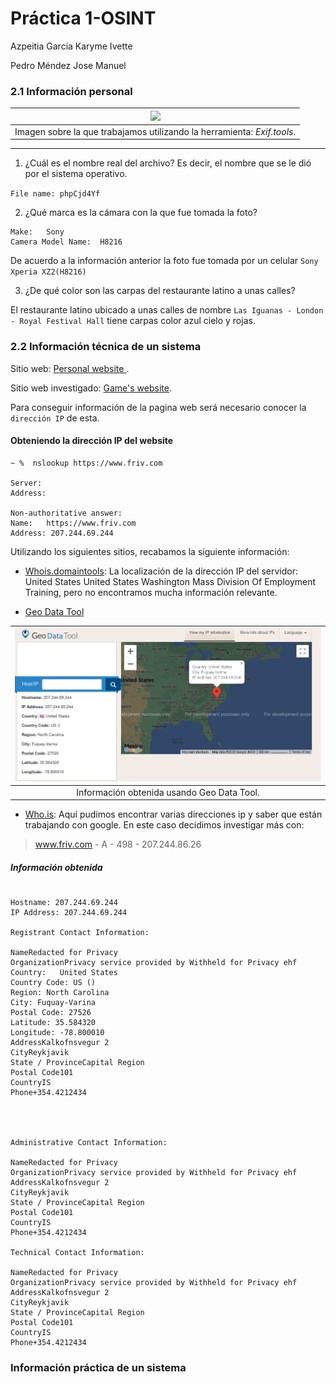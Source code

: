 # Práctica 1-OSINT

Azpeitia García Karyme Ivette

Pedro Méndez Jose Manuel 

### 2.1 Información personal


| ![](img/foto.png)
|:----------------------:|
| Imagen sobre la que trabajamos utilizando la herramienta: _Exif.tools_.

----

1. ¿Cuál es el nombre real del archivo? Es decir, el nombre que se le dió por el sistema operativo.

 `File name: phpCjd4Yf`

2. ¿Qué marca es la cámara con la que fue tomada la foto?
```
Make:	Sony
Camera Model Name:	H8216
```

De acuerdo a la información anterior la foto fue tomada por un celular `Sony Xperia XZ2(H8216)`

3. ¿De qué color son las carpas del restaurante latino a unas calles?

El restaurante latino ubicado a unas calles de nombre `Las Iguanas - London - Royal Festival Hall`  tiene carpas color azul cielo y rojas.


### 2.2 Información técnica de un sistema

Sitio web: [Personal website ](https://jpyamamoto.com).

Sitio web investigado: [Game's website](https://www.friv.com).

Para conseguir información de la pagina web será necesario conocer la `dirección IP` de esta.

#### Obteniendo la dirección IP del website 

```terminal
~ %  nslookup https://www.friv.com  

Server:		
Address:	

Non-authoritative answer:
Name:	https://www.friv.com
Address: 207.244.69.244
```

Utilizando los siguientes sitios, recabamos la siguiente información:
* [Whois.domaintools](https://whois.domaintools.com/207.244.69.244): La localización de la dirección IP del servidor: United States United States Washington Mass Division Of Employment Training, pero no encontramos mucha información relevante.

* [Geo Data Tool](https://www.geodatatool.com/en/?ip=207.244.69.244)

| ![](img/GeoData.png)
|:----------------------:|
| Información obtenida usando Geo Data Tool.

* [Who.is](https://who.is/whois/friv.com): Aquí pudimos encontrar varias direcciones ip y saber que están trabajando con google. En este caso decidimos investigar más con:

> www.friv.com - A -  498   -  207.244.86.26

##### Información obtenida
```

Hostname: 207.244.69.244
IP Address: 207.244.69.244

Registrant Contact Information:

NameRedacted for Privacy
OrganizationPrivacy service provided by Withheld for Privacy ehf
Country:   United States
Country Code: US ()
Region: North Carolina
City: Fuquay-Varina
Postal Code: 27526
Latitude: 35.584320
Longitude: -78.800010
AddressKalkofnsvegur 2
CityReykjavik
State / ProvinceCapital Region
Postal Code101
CountryIS
Phone+354.4212434




Administrative Contact Information:

NameRedacted for Privacy
OrganizationPrivacy service provided by Withheld for Privacy ehf
AddressKalkofnsvegur 2
CityReykjavik
State / ProvinceCapital Region
Postal Code101
CountryIS
Phone+354.4212434

Technical Contact Information:

NameRedacted for Privacy
OrganizationPrivacy service provided by Withheld for Privacy ehf
AddressKalkofnsvegur 2
CityReykjavik
State / ProvinceCapital Region
Postal Code101
CountryIS
Phone+354.4212434
```
### Información práctica de un sistema